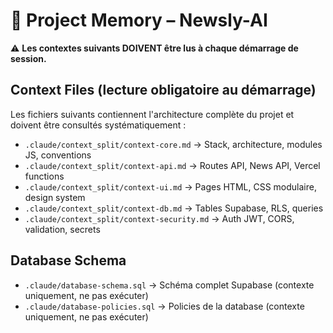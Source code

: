 # 🧠 Project Memory – Newsly-AI

⚠️ **Les contextes suivants DOIVENT être lus à chaque démarrage de session.**

## Context Files (lecture obligatoire au démarrage)

Les fichiers suivants contiennent l'architecture complète du projet et doivent être consultés systématiquement :

- `.claude/context_split/context-core.md` → Stack, architecture, modules JS, conventions
- `.claude/context_split/context-api.md` → Routes API, News API, Vercel functions
- `.claude/context_split/context-ui.md` → Pages HTML, CSS modulaire, design system
- `.claude/context_split/context-db.md` → Tables Supabase, RLS, queries
- `.claude/context_split/context-security.md` → Auth JWT, CORS, validation, secrets

## Database Schema
- `.claude/database-schema.sql` → Schéma complet Supabase (contexte uniquement, ne pas exécuter)
- `.claude/database-policies.sql` → Policies de la database (contexte uniquement, ne pas exécuter)
